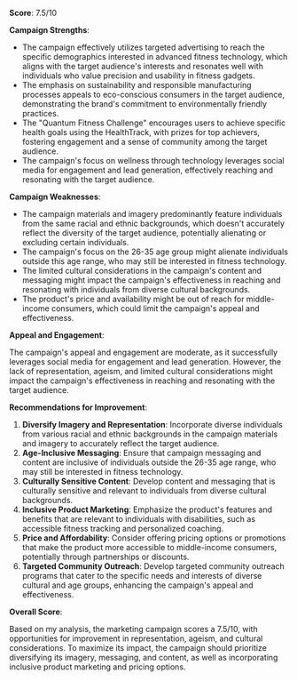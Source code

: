 **Score**: 7.5/10

**Campaign Strengths**:

*   The campaign effectively utilizes targeted advertising to reach the specific demographics interested in advanced fitness technology, which aligns with the target audience's interests and resonates well with individuals who value precision and usability in fitness gadgets.
*   The emphasis on sustainability and responsible manufacturing processes appeals to eco-conscious consumers in the target audience, demonstrating the brand's commitment to environmentally friendly practices.
*   The "Quantum Fitness Challenge" encourages users to achieve specific health goals using the HealthTrack, with prizes for top achievers, fostering engagement and a sense of community among the target audience.
*   The campaign's focus on wellness through technology leverages social media for engagement and lead generation, effectively reaching and resonating with the target audience.

**Campaign Weaknesses**:

*   The campaign materials and imagery predominantly feature individuals from the same racial and ethnic backgrounds, which doesn't accurately reflect the diversity of the target audience, potentially alienating or excluding certain individuals.
*   The campaign's focus on the 26-35 age group might alienate individuals outside this age range, who may still be interested in fitness technology.
*   The limited cultural considerations in the campaign's content and messaging might impact the campaign's effectiveness in reaching and resonating with individuals from diverse cultural backgrounds.
*   The product's price and availability might be out of reach for middle-income consumers, which could limit the campaign's appeal and effectiveness.

**Appeal and Engagement**:

The campaign's appeal and engagement are moderate, as it successfully leverages social media for engagement and lead generation. However, the lack of representation, ageism, and limited cultural considerations might impact the campaign's effectiveness in reaching and resonating with the target audience.

**Recommendations for Improvement**:

1.  **Diversify Imagery and Representation**: Incorporate diverse individuals from various racial and ethnic backgrounds in the campaign materials and imagery to accurately reflect the target audience.
2.  **Age-Inclusive Messaging**: Ensure that campaign messaging and content are inclusive of individuals outside the 26-35 age range, who may still be interested in fitness technology.
3.  **Culturally Sensitive Content**: Develop content and messaging that is culturally sensitive and relevant to individuals from diverse cultural backgrounds.
4.  **Inclusive Product Marketing**: Emphasize the product's features and benefits that are relevant to individuals with disabilities, such as accessible fitness tracking and personalized coaching.
5.  **Price and Affordability**: Consider offering pricing options or promotions that make the product more accessible to middle-income consumers, potentially through partnerships or discounts.
6.  **Targeted Community Outreach**: Develop targeted community outreach programs that cater to the specific needs and interests of diverse cultural and age groups, enhancing the campaign's appeal and effectiveness.

**Overall Score**:

Based on my analysis, the marketing campaign scores a 7.5/10, with opportunities for improvement in representation, ageism, and cultural considerations. To maximize its impact, the campaign should prioritize diversifying its imagery, messaging, and content, as well as incorporating inclusive product marketing and pricing options.